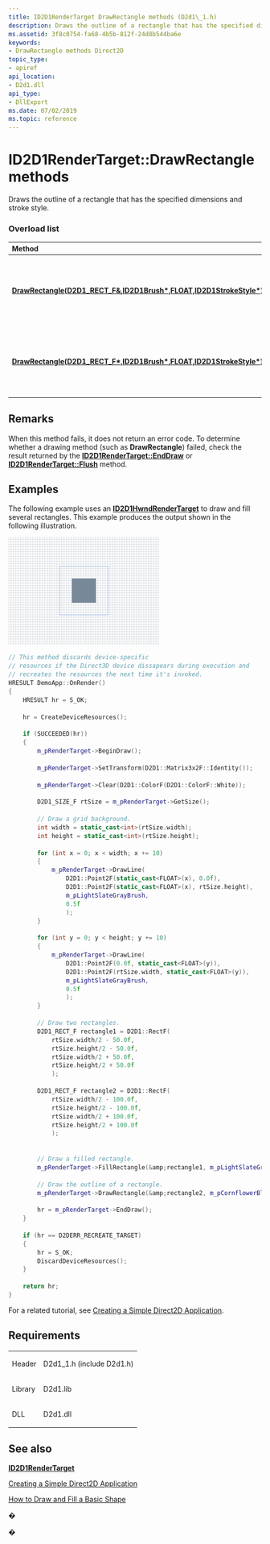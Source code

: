 ```yaml
---
title: ID2D1RenderTarget DrawRectangle methods (D2d1\_1.h)
description: Draws the outline of a rectangle that has the specified dimensions and stroke style.
ms.assetid: 3f8c0754-fa68-4b5b-812f-24d8b544ba6e
keywords:
- DrawRectangle methods Direct2D
topic_type:
- apiref
api_location:
- D2d1.dll
api_type:
- DllExport
ms.date: 07/02/2019
ms.topic: reference
---
```


# ID2D1RenderTarget::DrawRectangle methods

Draws the outline of a rectangle that has the specified dimensions and stroke style.

### Overload list



| Method                                                                                                                                                                   | Description                                                                                      |
|:-------------------------------------------------------------------------------------------------------------------------------------------------------------------------|:-------------------------------------------------------------------------------------------------|
| [**DrawRectangle(D2D1\_RECT\_F&,ID2D1Brush\*,FLOAT,ID2D1StrokeStyle\*)**](https://msdn.microsoft.com/library/Dd371902(v=VS.85).aspx)  | Draws the outline of a rectangle that has the specified dimensions and stroke style. <br/> |
| [**DrawRectangle(D2D1\_RECT\_F\*,ID2D1Brush\*,FLOAT,ID2D1StrokeStyle\*)**](https://msdn.microsoft.com/library/Dd371899(v=VS.85).aspx) | Draws the outline of a rectangle that has the specified dimensions and stroke style. <br/> |



## Remarks

When this method fails, it does not return an error code. To determine whether a drawing method (such as **DrawRectangle**) failed, check the result returned by the [**ID2D1RenderTarget::EndDraw**](https://msdn.microsoft.com/library/Dd371924(v=VS.85).aspx) or [**ID2D1RenderTarget::Flush**](https://msdn.microsoft.com/library/Dd316801(v=VS.85).aspx) method.

## Examples

The following example uses an [**ID2D1HwndRenderTarget**](https://msdn.microsoft.com/library/Dd371275(v=VS.85).aspx) to draw and fill several rectangles. This example produces the output shown in the following illustration.

![illustration of two rectangles on a grid background](images/drawrectangleexample-small.png)


```C++
// This method discards device-specific
// resources if the Direct3D device dissapears during execution and
// recreates the resources the next time it's invoked.
HRESULT DemoApp::OnRender()
{
    HRESULT hr = S_OK;

    hr = CreateDeviceResources();

    if (SUCCEEDED(hr))
    {
        m_pRenderTarget->BeginDraw();

        m_pRenderTarget->SetTransform(D2D1::Matrix3x2F::Identity());

        m_pRenderTarget->Clear(D2D1::ColorF(D2D1::ColorF::White));

        D2D1_SIZE_F rtSize = m_pRenderTarget->GetSize();

        // Draw a grid background.
        int width = static_cast<int>(rtSize.width);
        int height = static_cast<int>(rtSize.height);

        for (int x = 0; x < width; x += 10)
        {
            m_pRenderTarget->DrawLine(
                D2D1::Point2F(static_cast<FLOAT>(x), 0.0f),
                D2D1::Point2F(static_cast<FLOAT>(x), rtSize.height),
                m_pLightSlateGrayBrush,
                0.5f
                );
        }

        for (int y = 0; y < height; y += 10)
        {
            m_pRenderTarget->DrawLine(
                D2D1::Point2F(0.0f, static_cast<FLOAT>(y)),
                D2D1::Point2F(rtSize.width, static_cast<FLOAT>(y)),
                m_pLightSlateGrayBrush,
                0.5f
                );
        }

        // Draw two rectangles.
        D2D1_RECT_F rectangle1 = D2D1::RectF(
            rtSize.width/2 - 50.0f,
            rtSize.height/2 - 50.0f,
            rtSize.width/2 + 50.0f,
            rtSize.height/2 + 50.0f
            );

        D2D1_RECT_F rectangle2 = D2D1::RectF(
            rtSize.width/2 - 100.0f,
            rtSize.height/2 - 100.0f,
            rtSize.width/2 + 100.0f,
            rtSize.height/2 + 100.0f
            );


        // Draw a filled rectangle.
        m_pRenderTarget->FillRectangle(&amp;rectangle1, m_pLightSlateGrayBrush);

        // Draw the outline of a rectangle.
        m_pRenderTarget->DrawRectangle(&amp;rectangle2, m_pCornflowerBlueBrush);

        hr = m_pRenderTarget->EndDraw();
    }

    if (hr == D2DERR_RECREATE_TARGET)
    {
        hr = S_OK;
        DiscardDeviceResources();
    }

    return hr;
}
```



For a related tutorial, see [Creating a Simple Direct2D Application](direct2d-quickstart.md).

## Requirements



|                    |                                                                                                       |
|--------------------|-------------------------------------------------------------------------------------------------------|
| Header<br/>  | <dl> <dt>D2d1\_1.h (include D2d1.h)</dt> </dl> |
| Library<br/> | <dl> <dt>D2d1.lib</dt> </dl>                   |
| DLL<br/>     | <dl> <dt>D2d1.dll</dt> </dl>                   |



## See also

<dl> <dt>

[**ID2D1RenderTarget**](/windows/win32/api/d2d1/nn-d2d1-id2d1rendertarget)
</dt> <dt>

[Creating a Simple Direct2D Application](direct2d-quickstart.md)
</dt> <dt>

[How to Draw and Fill a Basic Shape](how-to-draw-an-ellipse.md)
</dt> </dl>

�

�





